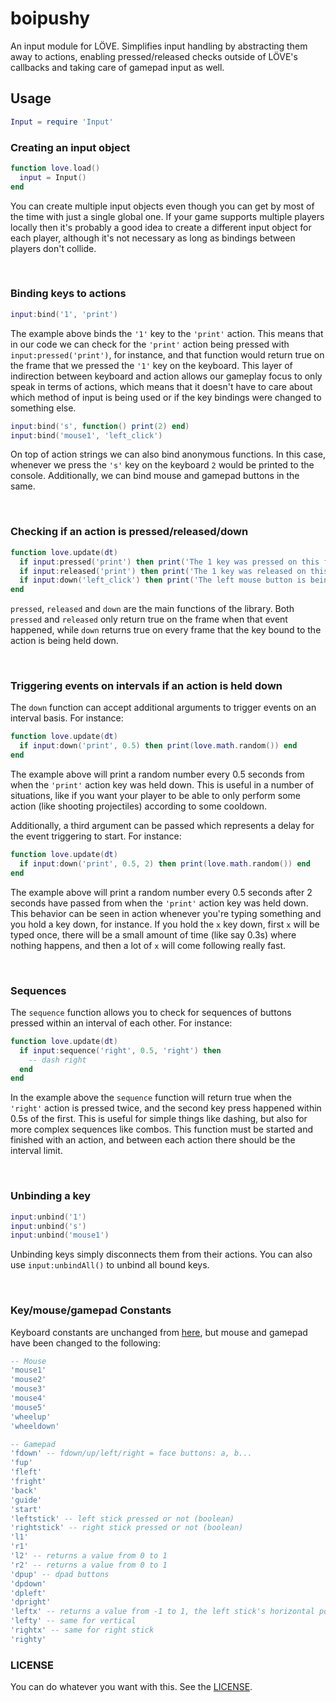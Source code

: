 # boipushy

An input module for LÖVE. Simplifies input handling by abstracting them away to actions,
enabling pressed/released checks outside of LÖVE's callbacks and taking care of gamepad input as well.

## Usage

```lua
Input = require 'Input'
```

### Creating an input object

```lua
function love.load()
  input = Input()
end
```

You can create multiple input objects even though you can get by most of the time with just a single global one. If your game supports multiple players locally then it's probably a good idea to create a different input object for each player, although it's not necessary as long as bindings between players don't collide.

<br>

### Binding keys to actions

```lua
input:bind('1', 'print')
```

The example above binds the `'1'` key to the `'print'` action. This means that in our code we can check for the `'print'` action being pressed with `input:pressed('print')`, for instance, and that function would return true on the frame that we pressed the `'1'` key on the keyboard. This layer of indirection between keyboard and action allows our gameplay focus to only speak in terms of actions, which means that it doesn't have to care about which method of input is being used or if the key bindings were changed to something else.

```lua
input:bind('s', function() print(2) end)
input:bind('mouse1', 'left_click')
```

On top of action strings we can also bind anonymous functions. In this case, whenever we press the `'s'` key on the keyboard `2` would be printed to the console. Additionally, we can bind mouse and gamepad buttons in the same.

<br>

### Checking if an action is pressed/released/down

```lua
function love.update(dt)
  if input:pressed('print') then print('The 1 key was pressed on this frame!') end
  if input:released('print') then print('The 1 key was released on this frame!') end
  if input:down('left_click') then print('The left mouse button is being held down!') end
end
```

`pressed`, `released` and `down` are the main functions of the library. Both `pressed` and `released` only return true on the frame when that event happened, while `down` returns true on every frame that the key bound to the action is being held down.

<br>

### Triggering events on intervals if an action is held down

The `down` function can accept additional arguments to trigger events on an interval basis. For instance:

```lua
function love.update(dt)
  if input:down('print', 0.5) then print(love.math.random()) end
end
```

The example above will print a random number every 0.5 seconds from when the `'print'` action key was held down. This is useful in a number of situations, like if you want your player to be able to only perform some action (like shooting projectiles) according to some cooldown.

Additionally, a third argument can be passed which represents a delay for the event triggering to start. For instance:

```lua
function love.update(dt)
  if input:down('print', 0.5, 2) then print(love.math.random()) end
end
```

The example above will print a random number every 0.5 seconds after 2 seconds have passed from when the `'print'` action key was held down. This behavior can be seen in action whenever you're typing something and you hold a key down, for instance. If you hold the `x` key down, first `x` will be typed once, there will be a small amount of time (like say 0.3s) where nothing happens, and then a lot of `x` will come following really fast. 

<br>

### Sequences

The `sequence` function allows you to check for sequences of buttons pressed within an interval of each other. For instance:

```lua
function love.update(dt)
  if input:sequence('right', 0.5, 'right') then
    -- dash right
  end
end
```

In the example above the `sequence` function will return true when the `'right'` action is pressed twice, and the second key press happened within 0.5s of the first. This is useful for simple things like dashing, but also for more complex sequences like combos. This function must be started and finished with an action, and between each action there should be the interval limit.

<br>

### Unbinding a key

```lua
input:unbind('1')
input:unbind('s')
input:unbind('mouse1')
```

Unbinding keys simply disconnects them from their actions. You can also use `input:unbindAll()` to unbind all bound keys.

<br>

### Key/mouse/gamepad Constants

Keyboard constants are unchanged from [here](https://www.love2d.org/wiki/KeyConstant), but mouse and gamepad have been changed to the following:

```lua
-- Mouse
'mouse1'
'mouse2'
'mouse3'
'mouse4'
'mouse5'
'wheelup'
'wheeldown'

-- Gamepad
'fdown' -- fdown/up/left/right = face buttons: a, b...
'fup'
'fleft'
'fright'
'back'
'guide'
'start'
'leftstick' -- left stick pressed or not (boolean)
'rightstick' -- right stick pressed or not (boolean)
'l1'
'r1'
'l2' -- returns a value from 0 to 1
'r2' -- returns a value from 0 to 1
'dpup' -- dpad buttons
'dpdown'
'dpleft'
'dpright'
'leftx' -- returns a value from -1 to 1, the left stick's horizontal position
'lefty' -- same for vertical
'rightx' -- same for right stick
'righty'
```

### LICENSE

You can do whatever you want with this. See the [LICENSE](https://github.com/adonaac/thomas/blob/master/LICENSE).

